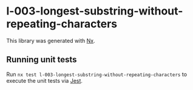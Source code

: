 # l-003-longest-substring-without-repeating-characters

This library was generated with [Nx](https://nx.dev).

## Running unit tests

Run `nx test l-003-longest-substring-without-repeating-characters` to execute the unit tests via [Jest](https://jestjs.io).
